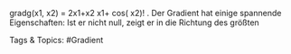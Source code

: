 gradg(x1, x2) = 
2x1+x2
x1+ cos( x2)!
.
Der Gradient hat einige spannende Eigenschaften: Ist er nicht null, zeigt er in die Richtung des größten

   Tags & Topics:
   #Gradient